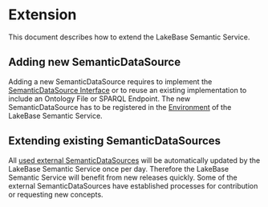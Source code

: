 # Extension

This document describes how to extend the LakeBase Semantic Service.

## Adding new SemanticDataSource

Adding a new SemanticDataSource requires to implement the [SemanticDataSource Interface](src/main/java/de/uni_jena/cs/fusion/semantic/datasource/SemanticDataSource.java) or to reuse an existing implementation to include an Ontology File or SPARQL Endpoint.
The new SemanticDataSource has to be registered in the [Environment](src/main/java/de/uni_jena/cs/fusion/lakebase/Environment.java) of the LakeBase Semantic Service.

## Extending existing SemanticDataSources

All [used external SemanticDataSources](readme.md) will be automatically updated by the LakeBase Semantic Service once per day.
Therefore the LakeBase Semantic Service will benefit from new releases quickly. 
Some of the external SemanticDataSources have established processes for contribution or requesting new concepts.
